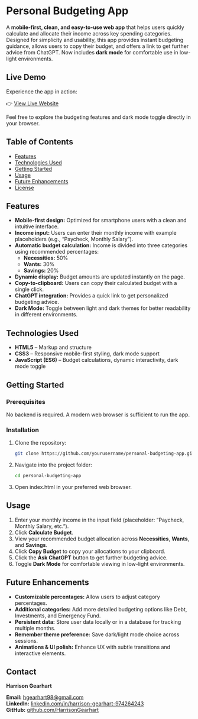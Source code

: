 # Personal Budgeting App

A **mobile-first, clean, and easy-to-use web app** that helps users quickly calculate and allocate their income across key spending categories. Designed for simplicity and usability, this app provides instant budgeting guidance, allows users to copy their budget, and offers a link to get further advice from ChatGPT. Now includes **dark mode** for comfortable use in low-light environments.  

## Live Demo

Experience the app in action:

👉 [View Live Website](https://harrisongearhart.github.io/PersonalBudget/)

Feel free to explore the budgeting features and dark mode toggle directly in your browser.

## Table of Contents

- [Features](#features)  
- [Technologies Used](#technologies-used)  
- [Getting Started](#getting-started)  
- [Usage](#usage)  
- [Future Enhancements](#future-enhancements)  
- [License](#license)  

## Features

- **Mobile-first design:** Optimized for smartphone users with a clean and intuitive interface.  
- **Income input:** Users can enter their monthly income with example placeholders (e.g., “Paycheck, Monthly Salary”).  
- **Automatic budget calculation:** Income is divided into three categories using recommended percentages:  
  - **Necessities:** 50%  
  - **Wants:** 30%  
  - **Savings:** 20%  
- **Dynamic display:** Budget amounts are updated instantly on the page.  
- **Copy-to-clipboard:** Users can copy their calculated budget with a single click.  
- **ChatGPT integration:** Provides a quick link to get personalized budgeting advice.  
- **Dark Mode:** Toggle between light and dark themes for better readability in different environments.  

## Technologies Used

- **HTML5** – Markup and structure  
- **CSS3** – Responsive mobile-first styling, dark mode support  
- **JavaScript (ES6)** – Budget calculations, dynamic interactivity, dark mode toggle  

## Getting Started

### Prerequisites

No backend is required. A modern web browser is sufficient to run the app.  

### Installation

1. Clone the repository:  
   ```bash
   git clone https://github.com/yourusername/personal-budgeting-app.git
2. Navigate into the project folder:
    ```bash
    cd personal-budgeting-app
3. Open index.html in your preferred web browser.

## Usage
1. Enter your monthly income in the input field (placeholder: “Paycheck, Monthly Salary, etc.”).  
2. Click **Calculate Budget**.  
3. View your recommended budget allocation across **Necessities**, **Wants**, and **Savings**.  
4. Click **Copy Budget** to copy your allocations to your clipboard.  
5. Click the **Ask ChatGPT** button to get further budgeting advice.  
6. Toggle **Dark Mode** for comfortable viewing in low-light environments.  

## Future Enhancements
- **Customizable percentages:** Allow users to adjust category percentages.  
- **Additional categories:** Add more detailed budgeting options like Debt, Investments, and Emergency Fund.  
- **Persistent data:** Store user data locally or in a database for tracking multiple months.  
- **Remember theme preference:** Save dark/light mode choice across sessions.  
- **Animations & UI polish:** Enhance UX with subtle transitions and interactive elements.  

## Contact

**Harrison Gearhart**  

**Email:** hgearhart98@gmail.com  
**LinkedIn:** [linkedin.com/in/harrison-gearhart-974264243](https://linkedin.com/in/harrison-gearhart-974264243)  
**GitHub:** [github.com/HarrisonGearhart](https://github.com/HarrisonGearhart)  

